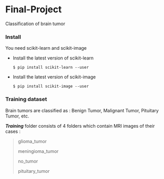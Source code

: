 # Final-Project
Classification of brain tumor

### Install
You need scikit-learn and scikit-image 

* Install the latest version of scikit-learn


      $ pip install scikit-learn --user

* Install the latest version of scikit-image


      $ pip install scikit-image --user


### Training dataset
Brain tumors are classified as : Benign Tumor, Malignant Tumor, Pituitary Tumor, etc.

***Training*** folder consists of 4 folders which contain MRI images of their cases :
> glioma_tumor
> 
> meningioma_tumor
> 
> no_tumor
> 
> pituitary_tumor


